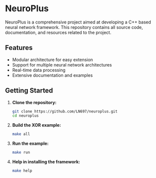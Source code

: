 # NeuroPlus

NeuroPlus is a comprehensive project aimed at developing a C++ based neural network framework. This repository contains all source code, documentation, and resources related to the project.

## Features

- Modular architecture for easy extension
- Support for multiple neural network architectures
- Real-time data processing
- Extensive documentation and examples

## Getting Started

1. **Clone the repository:**
    ```bash
    git clone https://github.com/LN697/neuroplus.git
    cd neuroplus
    ```
2. **Build the XOR example:**
    ```bash
    make all
    ```
3. **Run the example:**
    ```bash
    make run
    ```
4. **Help in installing the framework:**
    ```bash
    make help
    ```